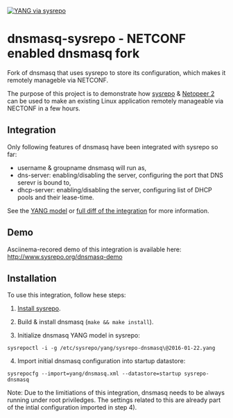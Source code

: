 [![YANG via sysrepo](https://img.shields.io/badge/YANG-via_sysrepo-blue.svg)](yang/sysrepo-dnsmasq%402016-01-22.yang)
# dnsmasq-sysrepo - NETCONF enabled dnsmasq fork

Fork of dnsmasq that uses sysrepo to store its configuration, which makes it remotely manageble via NETCONF.

The purpose of this project is to demonstrate how [sysrepo](https://github.com/sysrepo/sysrepo/blob/master/INSTALL.md) & [Netopeer 2](https://github.com/CESNET/Netopeer2) can be used to make an existing Linux application remotely manageable via NECTONF in a few hours. 

## Integration
Only following features of dnsmasq have been integrated with sysrepo so far:
* username & groupname dnsmasq will run as,
* dns-server: enabling/disabling the server, configuring the port that DNS serevr is bound to,
* dhcp-server: enabling/disabling the server, configuring list of DHCP pools and their lease-time.

See the [YANG model](yang/sysrepo-dnsmasq%402016-01-22.yang) or [full diff of the integration](https://github.com/sysrepo/dnsmasq-sysrepo/compare/a92c41eda58624056242f0c3a71c1efb7bba91b5...master) for more  information.

## Demo
Asciinema-recored demo of this integration is available here: http://www.sysrepo.org/dnsmasq-demo

## Installation
To use this integration, follow hese steps:

1) [Install sysrepo](https://github.com/sysrepo/sysrepo/blob/master/INSTALL.md).

2) Build & install dnsmasq (`make && make install`).

3) Initialize dnsmasq YANG model in sysrepo:
```
sysrepoctl -i -g /etc/sysrepo/yang/sysrepo-dnsmasq\@2016-01-22.yang
```

4) Import initial dnsmasq configuration into startup datastore:
```
sysrepocfg --import=yang/dnsmasq.xml --datastore=startup sysrepo-dnsmasq
```

Note: Due to the limitiations of this integration, dnsmasq needs to be always running under root priviledges. The settings related to this are already part of the intial configuration imported in step 4).
